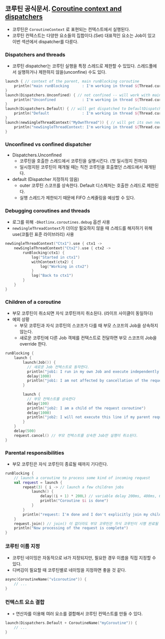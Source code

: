 ## 코루틴 공식문서. [Coroutine context and dispatchers](https://kotlinlang.org/docs/coroutine-context-and-dispatchers.html)

- 코루틴은 `CoroutineContext` 로 표현되는 컨텍스트에서 실행된다. 
- 코루틴 컨텍스트는 다양한 요소들의 집합이다.(Set) 대표적인 요소는 Job이 있고 이번 섹션에서 dispatcher를 다룬다.

### Dispatchers and threads
- 코루틴 dispatcher는 코루틴 실행을 특정 스레드로 제한할 수 있있다. 스레드풀에서 실행하거나 제한하지 않을(unconfine) 수도 있다.  

```kotlin
launch { // context of the parent, main runBlocking coroutine
    println("main runBlocking      : I'm working in thread ${Thread.currentThread().name}")
}
launch(Dispatchers.Unconfined) { // not confined -- will work with main thread
    println("Unconfined            : I'm working in thread ${Thread.currentThread().name}")
}
launch(Dispatchers.Default) { // will get dispatched to DefaultDispatcher 
    println("Default               : I'm working in thread ${Thread.currentThread().name}")
}
launch(newSingleThreadContext("MyOwnThread")) { // will get its own new thread
    println("newSingleThreadContext: I'm working in thread ${Thread.currentThread().name}")
}
```

### Unconfined vs confined dispatcher
- Dispatchers.Unconfined
   - 코루틴을 호출한 스레드에서 코루틴을 실행시킨다. (첫 일시정지 전까지)
   - 일시정지된 코루틴이 재개될 때는 직전 코루틴을 호출했던 스레드에서 재개된다.
- default (Dispatcher 지정하지 않음) 
   - outer 코루틴 스코프를 상속한다. Default 디스패처는 호출한 스레드로 제한된다.
   - 실행 스레드가 제한되기 때문에 FIFO 스케줄링을 예상할 수 있다.

### Debugging coroutines and threads
- 로그를 위해 `-Dkotlinx.coroutines.debug` 옵션 사용
- `newSingleThreadContext`가 더이상 필요하지 않을 때 스레드를 해지하기 위해 use(코틀린 표준 라이브러리) 사용  

```kotlin
newSingleThreadContext("Ctx1").use { ctx1 ->
    newSingleThreadContext("Ctx2").use { ctx2 ->
        runBlocking(ctx1) {
            log("Started in ctx1")
            withContext(ctx2) {
                log("Working in ctx2")
            }
            log("Back to ctx1")
        }
    }
}
```

### Children of a coroutine
- 부모 코루틴이 취소되면 자식 코루틴까지 취소된다. (라이프 사이클이 동일하다)
- 예외 상황
   - 부모 코루틴과 자식 코루틴의 스코프가 다를 때 부모 스코프의 Job을 상속하지 않는다.
   - 새로운 코루틴에 다른 Job 객체를 컨텍스트로 전달하면 부모 스코프의 Job을 override 한다.

```kotlin
runBlocking {
    launch {
        launch(Job()) {
          // 새로운 Job 컨텍스트로 동작한다.  
          println("job1: I run in my own Job and execute independently!")
          delay(1000)
          println("job1: I am not affected by cancellation of the request")
        }
      
        launch {
          // 부모 컨텍스트를 상속한다
          delay(100)
          println("job2: I am a child of the request coroutine")
          delay(1000)
          println("job2: I will not execute this line if my parent request is cancelled")
        }
    }
    delay(500)
    request.cancel() // 부모 컨텍스트를 상속한 Job만 실행이 취소된다.
}
```

### Parental responsibilities
- 부모 코루틴은 자식 코루틴이 종료될 때까지 기다린다.
```kotlin
runBlocking {
    // launch a coroutine to process some kind of incoming request
    val request = launch {
        repeat(3) { i -> // launch a few children jobs
            launch() {
                delay((i + 1) * 200L) // variable delay 200ms, 400ms, 600ms
                println("Coroutine $i is done")
            }
        }
        println("request: I'm done and I don't explicitly join my children that are still active")
    }
    request.join() // join() 이 없더라도 부모 코루틴은 자식 코루틴이 시행 완료될 때까지 기다린다.
    println("Now processing of the request is complete")
}
```

### 코루틴 이름 지정
- 코루틴 네이밍은 자동적으로 id가 지정되지만, 필요한 경우 이름을 직접 지정할 수 있다.
- 디버깅이 필요할 때 코루틴별로 네이밍을 지정하면 좋을 것 같다.

```kotlin
async(CoroutineName("v1coroutine")) {
    // ...
}
```

### 컨텍스트 요소 결합
- `+` 연산자를 이용해 여러 요소를 결합해서 코루틴 컨텍스트를 만들 수 있다.
```kotlin
launch(Dispatchers.Default + CoroutineName("myCoroutine")) {
    // ...
}
```


